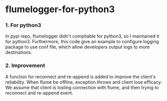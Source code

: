 # flumelogger-for-python3
### 1. For python3
In pypi repo, flumelogger didn't compitable for python3, so I maintained it for python3.
Furthermore, this code give an example to configure logging package to use conf file, which allow 
developers output logs to more destinations.

### 2. Improvement
A function for reconnect and re-append is added to improve the client's reliability.
When flume be offline, exception throws and client lose efficacy. We assume that 
client is losting connection with flume, and then trying to reconnect and re-append event.
